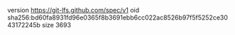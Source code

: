version https://git-lfs.github.com/spec/v1
oid sha256:bd60fa8931fd96e0365f8b3691ebb6cc022ac8526b97f5f5252ce3043172245b
size 3693

